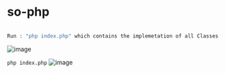 # so-php

```php

Run : "php index.php" which contains the implemetation of all Classes

```

![image](https://user-images.githubusercontent.com/11830470/127781403-21fa725b-44bc-4a96-b501-e4fb2cc4ac10.png)

```php index.php```
![image](https://user-images.githubusercontent.com/11830470/127787127-eca83ac7-af67-46c8-994d-59a076f75057.png)




